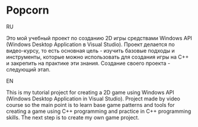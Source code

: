 # Popcorn
RU

Это мой учебный проект по созданию 2D игры средствами Windows API (Windows Desktop Application в Visual Studio). 
Проект делается по видео-курсу, то есть основная цель - изучить базовые подходы и инструменты, которые можно использовать для создания игры на С++
и закрепить на практике эти знания.
Создание своего проекта - следующий этап.

EN

This is my tutorial project for creating a 2D game using Windows API (Windows Desktop Application in Visual Studio). 
Project made by video course so the main point is to learn base game patterns and tools for creating a game using C++ programming
and practice in C++ programming skills.
The next step is to create my own game project.
